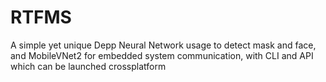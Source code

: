# RTFMS
A simple yet unique Depp Neural Network usage to detect mask and face, and MobileVNet2 for embedded system communication, with CLI and API which can be launched crossplatform
